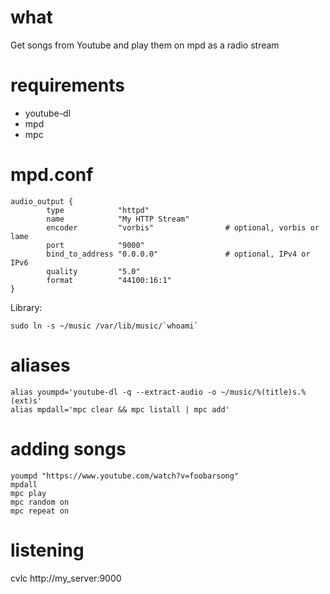 # what

Get songs from Youtube and play them on mpd as a radio stream

# requirements

- youtube-dl
- mpd
- mpc

# mpd.conf

```
audio_output {
        type            "httpd"
        name            "My HTTP Stream"
        encoder         "vorbis"                # optional, vorbis or lame
        port            "9000"
        bind_to_address "0.0.0.0"               # optional, IPv4 or IPv6
        quality         "5.0"
        format          "44100:16:1"
}
```

Library:

```shell
sudo ln -s ~/music /var/lib/music/`whoami`
```

# aliases

```shell
alias youmpd='youtube-dl -q --extract-audio -o ~/music/%(title)s.%(ext)s'
alias mpdall='mpc clear && mpc listall | mpc add'
```

# adding songs

```shell
youmpd "https://www.youtube.com/watch?v=foobarsong"
mpdall
mpc play
mpc random on
mpc repeat on
```

# listening

cvlc http://my_server:9000

